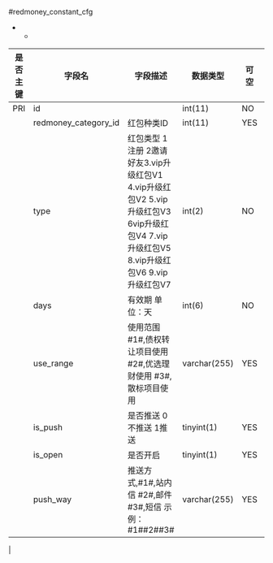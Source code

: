 #redmoney_constant_cfg
* -
 
|是否主键	|字段名	|字段描述	|数据类型	|可空	|缺省	|
| --------|-----|-----|-----|-----|-----|
|PRI|id||int(11)|NO||
||redmoney_category_id|红包种类ID|int(11)|YES||
||type|红包类型 1注册 2邀请好友3.vip升级红包V1 4.vip升级红包V2 5.vip升级红包V3 6vip升级红包V4 7.vip升级红包V5 8.vip升级红包V6 9.vip升级红包V7 |int(2)|NO||
||days|有效期 单位：天|int(6)|NO||
||use_range|使用范围 #1#,债权转让项目使用 #2#,优选理财使用 #3#,散标项目使用|varchar(255)|YES||
||is_push|是否推送 0不推送 1推送|tinyint(1)|YES||
||is_open|是否开启|tinyint(1)|YES||
||push_way|推送方式,#1#,站内信 #2#,邮件 #3#,短信 示例：#1##2##3#|varchar(255)|YES||
|
